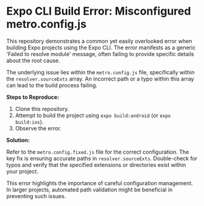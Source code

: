 # Expo CLI Build Error: Misconfigured metro.config.js

This repository demonstrates a common yet easily overlooked error when building Expo projects using the Expo CLI. The error manifests as a generic 'Failed to resolve module' message, often failing to provide specific details about the root cause.

The underlying issue lies within the `metro.config.js` file, specifically within the `resolver.sourceExts` array. An incorrect path or a typo within this array can lead to the build process failing.

**Steps to Reproduce:**

1. Clone this repository.
2. Attempt to build the project using `expo build:android` (or `expo build:ios`).
3. Observe the error.

**Solution:**

Refer to the `metro.config.fixed.js` file for the correct configuration. The key fix is ensuring accurate paths in `resolver.sourceExts`. Double-check for typos and verify that the specified extensions or directories exist within your project.

This error highlights the importance of careful configuration management. In larger projects, automated path validation might be beneficial in preventing such issues.